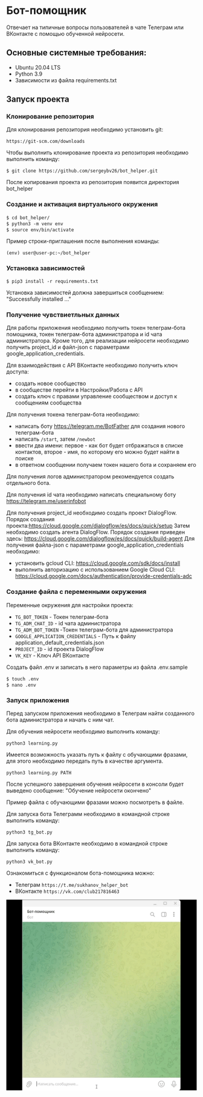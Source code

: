 # Бот-помощник
Отвечает на типичные вопросы пользователей в чате Телеграм или ВКонтакте с помощью обученной нейросети.
## Основные системные требования:
* Ubuntu 20.04 LTS
* Python 3.9
* Зависимости из файла requirements.txt

## Запуск проекта
### Клонирование репозитория
Для клонирования репозитория необходимо установить git:
```shell
https://git-scm.com/downloads
```
Чтобы выполнить клонирование проекта из репозитория необходимо выполнить команду:
```shell
$ git clone https://github.com/sergeybv26/bot_helper.git
```
После копирования проекта из репозитория появится директория bot_helper

### Создание и активация виртуального окружения
```shell
$ cd bot_helper/
$ python3 -m venv env
$ source env/bin/activate
```
Пример строки-приглашения после выполнения команды:
```shell
(env) user@user-pc:~/bot_helper
```
### Установка зависимостей
```shell
$ pip3 install -r requirements.txt
```
Установка зависимостей должна завершиться сообщением: "Successfully installed ..."

### Получение чувствиетльных данных
Для работы приложения необходимо получить токен телеграм-бота помощника, токен телеграм-бота администратора и id чата администратора.
Кроме того, для реализации нейросети необходимо получить project_id и файл-json с параметрами google_application_credentials.

Для взаимодействия с API ВКонтакте необходимо получить ключ доступа:
* создать новое сообщество
* в сообществе перейти в Настройки/Работа с API
* создать ключ с правами управление сообществом и доступ к сообщениям сообщества

Для получения токена телеграм-бота необходимо:
* написать боту https://telegram.me/BotFather для создания нового телеграм-бота
* написать ```/start```, затем ```/newbot```
* ввести два имени: первое - как бот будет отбражаться в списке контактов, второе - имя, по которому его можно будет найти в поиске
* в ответном сообщении получаем токен нашего бота и сохраняем его

Для получения логов администратором рекомендуется создать отдельного бота.

Для получения id чата необходимо написать специальному боту https://telegram.me/userinfobot

Для получения project_id необходимо создать проект DialogFlow. Порядок создания проекта:https://cloud.google.com/dialogflow/es/docs/quick/setup
Затем необходимо создать агента DialogFlow. Порядок создания приведен здесь: https://cloud.google.com/dialogflow/es/docs/quick/build-agent
Для получения файла-json с параметрами google_application_credentials необходимо:
* установить gcloud CLI: https://cloud.google.com/sdk/docs/install
* выполнить авторизацию c использованием Google Cloud CLI: https://cloud.google.com/docs/authentication/provide-credentials-adc

### Создание файла с переменными окружения
Переменные окружения для настройки проекта:
* ```TG_BOT_TOKEN``` - Токен телеграм-бота
* ```TG_ADM_CHAT_ID``` - id чата администратора
* ```TG_ADM_BOT_TOKEN``` -Токен телеграм-бота для администратора
* ```GOOGLE_APPLICATION_CREDENTIALS``` - Путь к файлу application_default_credentials.json
* ```PROJECT_ID``` - id проекта DialogFlow
* ```VK_KEY``` - Ключ API ВКонтакте

Создать файл .env и записать в него параметры из файла .env.sample
```shell
$ touch .env
$ nano .env
```

### Запуск приложения
Перед запуском приложения необходимо в Телеграм найти созданного бота администратора и начать с ним чат.

Для обучения нейросети необходимо выполнить команду:
```shell
python3 learning.py
```
Имеется возможность указать путь к файлу с обучающими фразами, для этого необходимо передать путь в качестве аргумента.
```shell
python3 learning.py PATH
```
После успешного завершения обучения нейросети в консоли будет выведено сообщение: "Обучение нейросети окончено"

Пример файла с обучающими фразами можно посмотреть в <a src="./jsons/questions.json">файле</a>. 




Для запуска бота Телеграмм необходимо в командной строке выполнить команду:
```shell
python3 tg_bot.py
```

Для запуска бота ВКонтакте необходимо в командной строке выполнить команду:
```shell
python3 vk_bot.py
```

Ознакомиться с функционалом бота-помощника можно:
* Телеграм ```https://t.me/sukhanov_helper_bot```
* ВКонтакте ```https://vk.com/club217816463```

<img src="./gif/Демонстрация.gif" alt="Demonstration bot">
